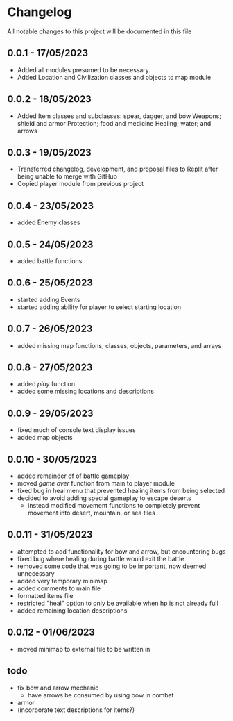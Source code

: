 # Changelog

All notable changes to this project will be documented in this file

## 0.0.1 - 17/05/2023

 - Added all modules presumed to be necessary
 - Added Location and Civilization classes and objects to map module

## 0.0.2 - 18/05/2023

- Added Item classes and subclasses: spear, dagger, and bow Weapons; shield
  and armor Protection; food and medicine Healing; water; and arrows

## 0.0.3 - 19/05/2023

 - Transferred changelog, development, and proposal files to Replit after
   being unable to merge with GitHub
 - Copied player module from previous project

## 0.0.4 - 23/05/2023

 - added Enemy classes

## 0.0.5 - 24/05/2023

 - added battle functions

## 0.0.6 - 25/05/2023

 - started adding Events
 - started adding ability for player to select starting location

## 0.0.7 - 26/05/2023

 - added missing map functions, classes, objects, parameters, and arrays

## 0.0.8 - 27/05/2023

 - added *play* function
 - added some missing locations and descriptions

## 0.0.9 - 29/05/2023

 - fixed much of console text display issues
 - added map objects

## 0.0.10 - 30/05/2023

 - added remainder of of battle gameplay
 - moved *game over* function from main to player module
 - fixed bug in heal menu that prevented healing items from being selected
 - decided to avoid adding special gameplay to escape deserts
   - instead modified movement functions to completely prevent movement into desert, mountain, or sea tiles

## 0.0.11 - 31/05/2023

 - attempted to add functionality for bow and arrow, but encountering bugs
 - fixed bug where healing during battle would exit the battle
 - removed some code that was going to be important, now deemed unnecessary
 - added very temporary minimap
 - added comments to main file
 - formatted items file
 - restricted "heal" option to only be available when hp is not already full
 - added remaining location descriptions

## 0.0.12 - 01/06/2023

 - moved minimap to external file to be written in

## todo ##

 - fix bow and arrow mechanic
   - have arrows be consumed by using bow in combat
 - armor
 - (incorporate text descriptions for items?)